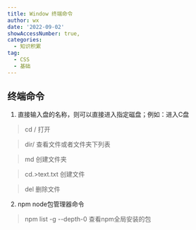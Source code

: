 ```yaml
---
title: Window 终端命令
author: wx
date: '2022-09-02'
showAccessNumber: true,
categories:
  - 知识积累
tag: 
  - CSS
  - 基础
---
```


## 终端命令

1. 直接输入盘的名称，则可以直接进入指定磁盘；例如：进入C盘
  > cd / 打开  

  > dir/ 查看文件或者文件夹下列表  

  > md 创建文件夹  

  > cd.>text.txt 创建文件  

  > del 删除文件  
  
2. npm node包管理器命令
  > npm list -g --depth-0 查看npm全局安装的包
